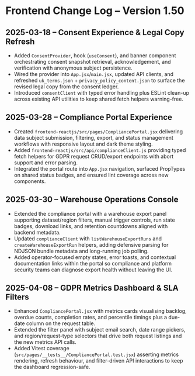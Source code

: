 # Frontend Change Log – Version 1.50

## 2025-03-18 – Consent Experience & Legal Copy Refresh
- Added `ConsentProvider`, hook (`useConsent`), and banner component orchestrating consent snapshot retrieval, acknowledgement, and verification with anonymous subject persistence.
- Wired the provider into `App.jsx`/`main.jsx`, updated API clients, and refreshed `uk_terms.json` + `privacy_policy_content.json` to surface the revised legal copy from the consent ledger.
- Introduced `consentClient` with typed error handling plus ESLint clean-up across existing API utilities to keep shared fetch helpers warning-free.

## 2025-03-28 – Compliance Portal Experience
- Created `frontend-reactjs/src/pages/CompliancePortal.jsx` delivering data subject submission, filtering, export, and status management workflows with responsive layout and dark theme styling.
- Added `frontend-reactjs/src/api/complianceClient.js` providing typed fetch helpers for GDPR request CRUD/export endpoints with abort support and error parsing.
- Integrated the portal route into `App.jsx` navigation, surfaced PropTypes on shared status badges, and ensured lint coverage across new components.

## 2025-03-30 – Warehouse Operations Console
- Extended the compliance portal with a warehouse export panel supporting dataset/region filters, manual trigger controls, run state badges, download links, and retention countdowns aligned with backend metadata.
- Updated `complianceClient` with `listWarehouseExportRuns` and `createWarehouseExportRun` helpers, adding defensive parsing for NDJSON bundle metadata and long-running job polling.
- Added operator-focused empty states, error toasts, and contextual documentation links within the portal so compliance and platform security teams can diagnose export health without leaving the UI.

## 2025-04-08 – GDPR Metrics Dashboard & SLA Filters
- Enhanced `CompliancePortal.jsx` with metrics cards visualising backlog, overdue counts, completion rates, and percentile timings plus a due-date column on the request table.
- Extended the filter panel with subject email search, date range pickers, and region/request-type selectors that drive both request listings and the new metrics API calls.
- Added Vitest coverage (`src/pages/__tests__/CompliancePortal.test.jsx`) asserting metrics rendering, refresh behaviour, and filter-driven API interactions to keep the dashboard regression-safe.
